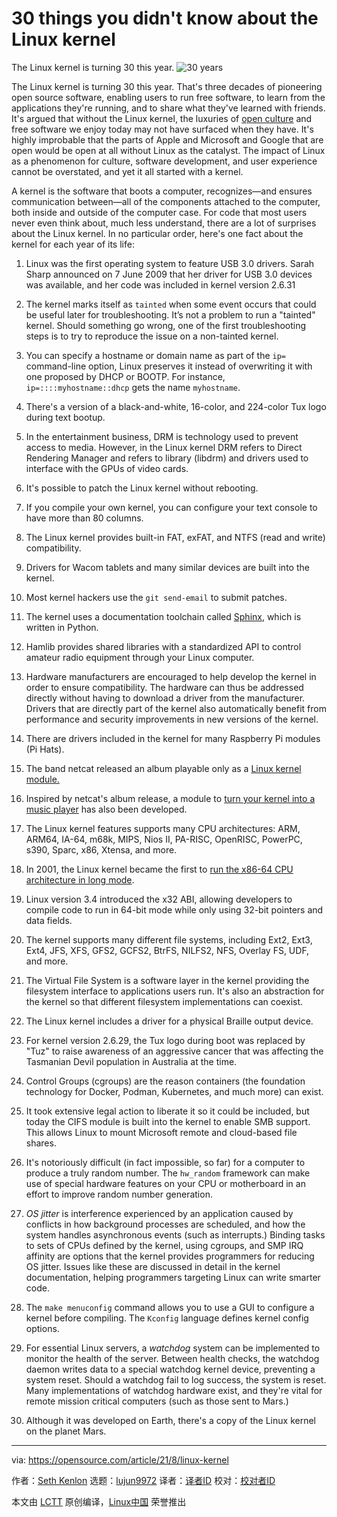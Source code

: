 [#]: subject: "30 things you didn't know about the Linux kernel"
[#]: via: "https://opensource.com/article/21/8/linux-kernel"
[#]: author: "Seth Kenlon https://opensource.com/users/seth"
[#]: collector: "lujun9972"
[#]: translator: "wxy"
[#]: reviewer: " "
[#]: publisher: " "
[#]: url: " "

30 things you didn't know about the Linux kernel
======
The Linux kernel is turning 30 this year.
![30 years][1]

The Linux kernel is turning 30 this year. That's three decades of pioneering open source software, enabling users to run free software, to learn from the applications they're running, and to share what they've learned with friends. It's argued that without the Linux kernel, the luxuries of [open culture][2] and free software we enjoy today may not have surfaced when they have. It's highly improbable that the parts of Apple and Microsoft and Google that are open would be open at all without Linux as the catalyst. The impact of Linux as a phenomenon for culture, software development, and user experience cannot be overstated, and yet it all started with a kernel.

A kernel is the software that boots a computer, recognizes—and ensures communication between—all of the components attached to the computer, both inside and outside of the computer case. For code that most users never even think about, much less understand, there are a lot of surprises about the Linux kernel. In no particular order, here's one fact about the kernel for each year of its life:

  1. Linux was the first operating system to feature USB 3.0 drivers. Sarah Sharp announced on 7 June 2009 that her driver for USB 3.0 devices was available, and her code was included in kernel version 2.6.31

  2. The kernel marks itself as `tainted` when some event occurs that could be useful later for troubleshooting. It’s not a problem to run a "tainted" kernel. Should something go wrong, one of the first troubleshooting steps is to try to reproduce the issue on a non-tainted kernel.

  3. You can specify a hostname or domain name as part of the `ip=` command-line option, Linux preserves it instead of overwriting it with one proposed by DHCP or BOOTP. For instance, `ip=::::myhostname::dhcp` gets the name `myhostname`.

  4. There's a version of a black-and-white, 16-color, and 224-color Tux logo during text bootup.

  5. In the entertainment business, DRM is technology used to prevent access to media. However, in the Linux kernel DRM refers to Direct Rendering Manager and refers to library (libdrm) and drivers used to interface with the GPUs of video cards.

  6. It's possible to patch the Linux kernel without rebooting.

  7. If you compile your own kernel, you can configure your text console to have more than 80 columns.

  8. The Linux kernel provides built-in FAT, exFAT, and NTFS (read and write) compatibility.

  9. Drivers for Wacom tablets and many similar devices are built into the kernel.

  10. Most kernel hackers use the `git send-email` to submit patches.

  11. The kernel uses a documentation toolchain called [Sphinx][3], which is written in Python.

  12. Hamlib provides shared libraries with a standardized API to control amateur radio equipment through your Linux computer.

  13. Hardware manufacturers are encouraged to help develop the kernel in order to ensure compatibility. The hardware can thus be addressed directly without having to download a driver from the manufacturer. Drivers that are directly part of the kernel also automatically benefit from performance and security improvements in new versions of the kernel.

  14. There are drivers included in the kernel for many Raspberry Pi modules (Pi Hats).

  15. The band netcat released an album playable only as a [Linux kernel module.][4]

  16. Inspired by netcat's album release, a module to [turn your kernel into a music player][5] has also been developed.

  17. The Linux kernel features supports many CPU architectures: ARM, ARM64, IA-64, m68k, MIPS, Nios II, PA-RISC, OpenRISC, PowerPC, s390, Sparc, x86, Xtensa, and more.

  18. In 2001, the Linux kernel became the first to [run the x86-64 CPU architecture in long mode][6].

  19. Linux version 3.4 introduced the x32 ABI, allowing developers to compile code to run in 64-bit mode while only using 32-bit pointers and data fields.

  20. The kernel supports many different file systems, including Ext2, Ext3, Ext4, JFS, XFS, GFS2, GCFS2, BtrFS, NILFS2, NFS, Overlay FS, UDF, and more.

  21. The Virtual File System is a software layer in the kernel providing the filesystem interface to applications users run. It's also an abstraction for the kernel so that different filesystem implementations can coexist.

  22. The Linux kernel includes a driver for a physical Braille output device.

  23. For kernel version 2.6.29, the Tux logo during boot was replaced by "Tuz" to raise awareness of an aggressive cancer that was affecting the Tasmanian Devil population in Australia at the time.

  24. Control Groups (cgroups) are the reason containers (the foundation technology for Docker, Podman, Kubernetes, and much more) can exist.

  25. It took extensive legal action to liberate it so it could be included, but today the CIFS module is built into the kernel to enable SMB support. This allows Linux to mount Microsoft remote and cloud-based file shares.

  26. It's notoriously difficult (in fact impossible, so far) for a computer to produce a truly random number. The `hw_random` framework can make use of special hardware features on your CPU or motherboard in an effort to improve random number generation.

  27. _OS jitter_ is interference experienced by an application caused by conflicts in how background processes are scheduled, and how the system handles asynchronous events (such as interrupts.) Binding tasks to sets of CPUs defined by the kernel, using cgroups, and SMP IRQ affinity are options that the kernel provides programmers for reducing OS jitter. Issues like these are discussed in detail in the kernel documentation, helping programmers targeting Linux can write smarter code.

  28. The `make menuconfig` command allows you to use a GUI to configure a kernel before compiling. The `Kconfig` language defines kernel config options.

  29. For essential Linux servers, a _watchdog_ system can be implemented to monitor the health of the server. Between health checks, the watchdog daemon writes data to a special watchdog kernel device, preventing a system reset. Should a watchdog fail to log success, the system is reset. Many implementations of watchdog hardware exist, and they're vital for remote mission critical computers (such as those sent to Mars.)

  30. Although it was developed on Earth, there's a copy of the Linux kernel on the planet Mars.




--------------------------------------------------------------------------------

via: https://opensource.com/article/21/8/linux-kernel

作者：[Seth Kenlon][a]
选题：[lujun9972][b]
译者：[译者ID](https://github.com/译者ID)
校对：[校对者ID](https://github.com/校对者ID)

本文由 [LCTT](https://github.com/LCTT/TranslateProject) 原创编译，[Linux中国](https://linux.cn/) 荣誉推出

[a]: https://opensource.com/users/seth
[b]: https://github.com/lujun9972
[1]: https://opensource.com/sites/default/files/styles/image-full-size/public/kernel-30.png?itok=xmwX2pCQ (30 years)
[2]: https://opensource.com/article/18/1/creative-commons-real-world
[3]: https://opensource.com/article/19/11/document-python-sphinx
[4]: https://github.com/usrbinnc/netcat-cpi-kernel-module
[5]: https://github.com/FlaviaR/Netcat-Music-Kernel-Expansion
[6]: http://www.x86-64.org/pipermail/announce/2001-June/000020.html
